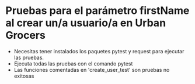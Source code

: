 # Pruebas para el parámetro firstName al crear un/a usuario/a en Urban Grocers
- Necesitas tener instalados los paquetes pytest y request para ejecutar las pruebas.
- Ejecuta todas las pruebas con el comando pytest
- Las funciones comentadas en 'create_user_test' son pruebas no exitosas